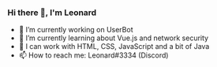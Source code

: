 ### Hi there 👋, I'm Leonard
- 🔭 I’m currently working on UserBot
- 🌱 I’m currently learning about Vue.js and network security
- 💬 I can work with HTML, CSS, JavaScript and a bit of Java
- 📫 How to reach me: Leonard#3334 (Discord)

<!--
**caneycode/caneycode** is a ✨ _special_ ✨ repository because its `README.md` (this file) appears on your GitHub profile.

Here are some ideas to get you started:

- 🔭 I’m currently working on ...
- 🌱 I’m currently learning ...
- 👯 I’m looking to collaborate on ...
- 🤔 I’m looking for help with ...
- 💬 Ask me about ...
- 📫 How to reach me: ...
- 😄 Pronouns: ...
- ⚡ Fun fact: ...
-->

